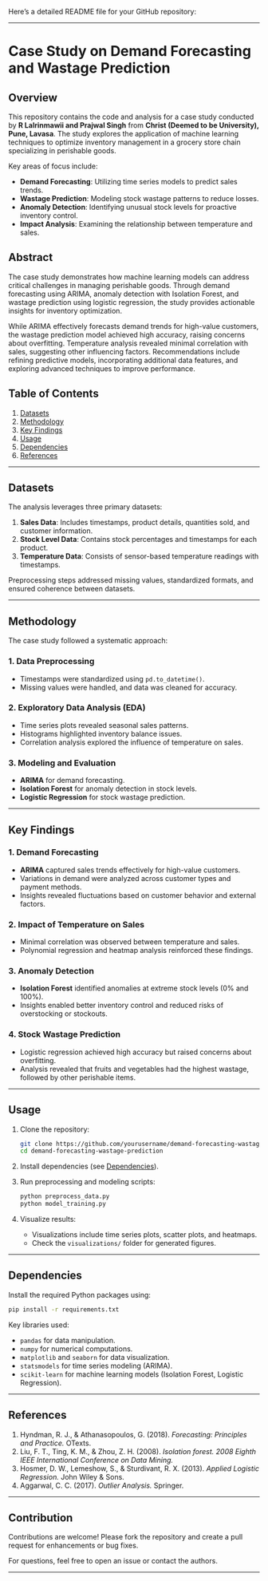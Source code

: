Here’s a detailed README file for your GitHub repository:

---

# Case Study on Demand Forecasting and Wastage Prediction  

## Overview  
This repository contains the code and analysis for a case study conducted by **R Lalrinmawii and Prajwal Singh** from **Christ (Deemed to be University), Pune, Lavasa**. The study explores the application of machine learning techniques to optimize inventory management in a grocery store chain specializing in perishable goods.  

Key areas of focus include:  
- **Demand Forecasting**: Utilizing time series models to predict sales trends.  
- **Wastage Prediction**: Modeling stock wastage patterns to reduce losses.  
- **Anomaly Detection**: Identifying unusual stock levels for proactive inventory control.  
- **Impact Analysis**: Examining the relationship between temperature and sales.  

## Abstract  
The case study demonstrates how machine learning models can address critical challenges in managing perishable goods. Through demand forecasting using ARIMA, anomaly detection with Isolation Forest, and wastage prediction using logistic regression, the study provides actionable insights for inventory optimization.  

While ARIMA effectively forecasts demand trends for high-value customers, the wastage prediction model achieved high accuracy, raising concerns about overfitting. Temperature analysis revealed minimal correlation with sales, suggesting other influencing factors. Recommendations include refining predictive models, incorporating additional data features, and exploring advanced techniques to improve performance.  

## Table of Contents  
1. [Datasets](#datasets)  
2. [Methodology](#methodology)  
3. [Key Findings](#key-findings)  
4. [Usage](#usage)  
5. [Dependencies](#dependencies)  
6. [References](#references)  

---

## Datasets  
The analysis leverages three primary datasets:  
1. **Sales Data**: Includes timestamps, product details, quantities sold, and customer information.  
2. **Stock Level Data**: Contains stock percentages and timestamps for each product.  
3. **Temperature Data**: Consists of sensor-based temperature readings with timestamps.  

Preprocessing steps addressed missing values, standardized formats, and ensured coherence between datasets.  

---

## Methodology  
The case study followed a systematic approach:  

### 1. **Data Preprocessing**  
- Timestamps were standardized using `pd.to_datetime()`.  
- Missing values were handled, and data was cleaned for accuracy.  

### 2. **Exploratory Data Analysis (EDA)**  
- Time series plots revealed seasonal sales patterns.  
- Histograms highlighted inventory balance issues.  
- Correlation analysis explored the influence of temperature on sales.  

### 3. **Modeling and Evaluation**  
- **ARIMA** for demand forecasting.  
- **Isolation Forest** for anomaly detection in stock levels.  
- **Logistic Regression** for stock wastage prediction.  

---

## Key Findings  

### 1. Demand Forecasting  
- **ARIMA** captured sales trends effectively for high-value customers.  
- Variations in demand were analyzed across customer types and payment methods.  
- Insights revealed fluctuations based on customer behavior and external factors.  

### 2. Impact of Temperature on Sales  
- Minimal correlation was observed between temperature and sales.  
- Polynomial regression and heatmap analysis reinforced these findings.  

### 3. Anomaly Detection  
- **Isolation Forest** identified anomalies at extreme stock levels (0% and 100%).  
- Insights enabled better inventory control and reduced risks of overstocking or stockouts.  

### 4. Stock Wastage Prediction  
- Logistic regression achieved high accuracy but raised concerns about overfitting.  
- Analysis revealed that fruits and vegetables had the highest wastage, followed by other perishable items.  

---

## Usage  

1. Clone the repository:  
   ```bash  
   git clone https://github.com/yourusername/demand-forecasting-wastage-prediction.git  
   cd demand-forecasting-wastage-prediction  
   ```  

2. Install dependencies (see [Dependencies](#dependencies)).  

3. Run preprocessing and modeling scripts:  
   ```bash  
   python preprocess_data.py  
   python model_training.py  
   ```  

4. Visualize results:  
   - Visualizations include time series plots, scatter plots, and heatmaps.  
   - Check the `visualizations/` folder for generated figures.  

---

## Dependencies  
Install the required Python packages using:  
```bash  
pip install -r requirements.txt  
```  

Key libraries used:  
- `pandas` for data manipulation.  
- `numpy` for numerical computations.  
- `matplotlib` and `seaborn` for data visualization.  
- `statsmodels` for time series modeling (ARIMA).  
- `scikit-learn` for machine learning models (Isolation Forest, Logistic Regression).  

---

## References  
1. Hyndman, R. J., & Athanasopoulos, G. (2018). *Forecasting: Principles and Practice.* OTexts.  
2. Liu, F. T., Ting, K. M., & Zhou, Z. H. (2008). *Isolation forest.* *2008 Eighth IEEE International Conference on Data Mining.*  
3. Hosmer, D. W., Lemeshow, S., & Sturdivant, R. X. (2013). *Applied Logistic Regression.* John Wiley & Sons.  
4. Aggarwal, C. C. (2017). *Outlier Analysis.* Springer.  

---

## Contribution  
Contributions are welcome! Please fork the repository and create a pull request for enhancements or bug fixes.  

For questions, feel free to open an issue or contact the authors.  

---

